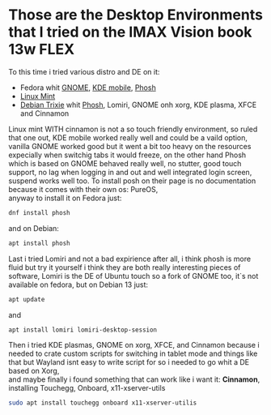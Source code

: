 # Those are the Desktop Environments that I tried on the IMAX Vision book 13w FLEX

To this time i tried various distro and DE on it:
- Fedora whit [GNOME](https://fedoraproject.org/workstation/), [KDE mobile](https://fedoraproject.org/workstation/), [Phosh](https://puri.sm/posts/phosh-overview/)
- [Linux Mint](https://www.linuxmint.com/)
- [Debian Trixie](https://www.debian.org/) whit [Phosh](https://puri.sm/posts/phosh-overview/), Lomiri, GNOME onh xorg, KDE plasma, XFCE and Cinnamon

Linux mint WITH cinnamon is not a so touch friendly environment, so ruled that one out, KDE mobile worked really well and could be a vaild option, vanilla GNOME worked good but it went a bit too heavy on the resources expecially when switchig tabs it would freeze, on the other hand Phosh which is based on GNOME behaved really well, no stutter, good touch support, no lag when logging in and out and well integrated login screen, suspend works well too. To install posh on their page is no documentation because it comes with their own os: PureOS,  
anyway to install it on Fedora just:  
```bash
dnf install phosh
```
and on Debian:  
```bash
apt install phosh
```
Last i tried Lomiri and not a bad expirience after all, i think phosh is more fluid but try it yourself i think they are both really interesting pieces of software, Lomiri is the DE of Ubuntu touch so a fork of GNOME too, it`s not available on fedora, but on Debian 13 just:  
```bash
apt update
```
and
```bash
apt install lomiri lomiri-desktop-session
```

Then i tried KDE plasmas, GNOME on xorg, XFCE, and Cinnamon because i needed to crate custom scripts for switching in tablet mode and things like that but Wayland isnt easy to write script for so i needed to go whit a DE based on Xorg,   
and maybe finally i found something that can work like i want it: __Cinnamon__, installing Touchegg, Onboard, x11-xserver-utils

```bash
sudo apt install touchegg onboard x11-xserver-utilis
```

